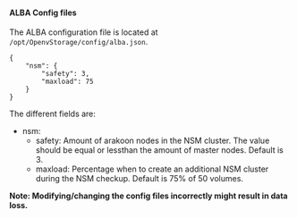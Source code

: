 #### ALBA Config files
 The ALBA configuration file is located at `/opt/OpenvStorage/config/alba.json`.



```
{
    "nsm": {
        "safety": 3,
        "maxload": 75
    }
}
```

The different fields are:
* nsm:
    * safety: Amount of arakoon nodes in the NSM cluster. The value should be equal or lessthan the amount of master nodes. Default is 3.
    * maxload: Percentage when to create an additional NSM cluster during the NSM checkup. Default is 75% of 50 volumes.

**Note: Modifying/changing the config files incorrectly might result in data loss.**